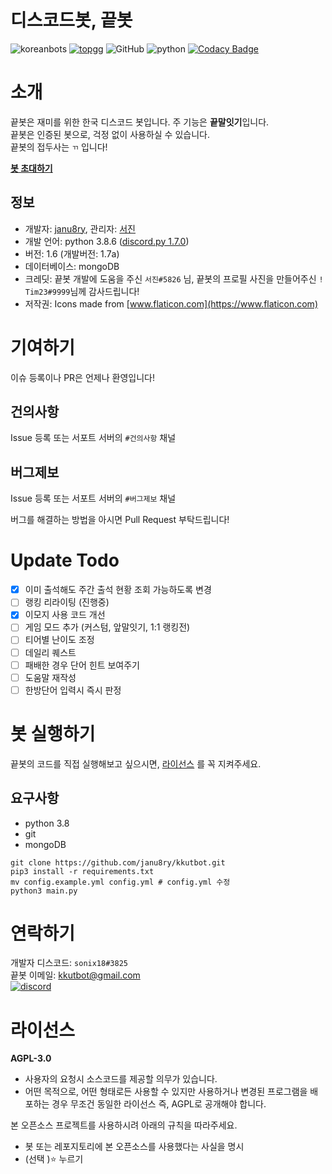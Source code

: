 # 디스코드봇, 끝봇
![koreanbots](https://api.koreanbots.dev/widget/bots/votes/703956235900420226.svg) [![topgg](https://top.gg/api/widget/servers/703956235900420226.svg)](https://top.gg/bot/703956235900420226) ![GitHub](https://img.shields.io/badge/license-AGPL--3.0-brightgreen) ![python](https://img.shields.io/badge/python-3.8-blue) [![Codacy Badge](https://api.codacy.com/project/badge/Grade/f5e1c2e0ce394529b1c57f9c8eccc7aa)](https://app.codacy.com/gh/janu8ry/kkutbot?utm_source=github.com&utm_medium=referral&utm_content=janu8ry/kkutbot&utm_campaign=Badge_Grade_Settings)

# 소개
끝봇은 재미를 위한 한국 디스코드 봇입니다.
주 기능은 **끝말잇기**입니다.   
끝봇은 인증된 봇으로, 걱정 없이 사용하실 수 있습니다.    
끝봇의 접두사는 ``ㄲ`` 입니다!

**[봇 초대하기](https://discord.com/api/oauth2/authorize?client_id=703956235900420226&permissions=126016&scope=bot)**


## 정보
- 개발자: [janu8ry](https://github.com/janu8ry), 관리자: [서진](https://github.com/seojin200403)
- 개발 언어: python 3.8.6 ([discord.py 1.7.0](https://discordpy.readthedocs.io/en/latest/index.html))
- 버전: 1.6 (개발버전: 1.7a)
- 데이터베이스: mongoDB  
- 크레딧: 끝봇 개발에 도움을 주신 ``서진#5826`` 님, 끝봇의 프로필 사진을 만들어주신 ``! Tim23#9999``님께 감사드립니다!
- 저작권: Icons made from [www.flaticon.com](https://www.flaticon.com)


# 기여하기
이슈 등록이나 PR은 언제나 환영입니다!

## 건의사항
Issue 등록 또는 서포트 서버의 `#건의사항` 채널
## 버그제보
Issue 등록 또는 서포트 서버의 `#버그제보` 채널

버그를 해결하는 방법을 아시면 Pull Request 부탁드립니다!

# Update Todo
- [x] 이미 출석해도 주간 출석 현황 조회 가능하도록 변경
- [ ] 랭킹 리라이팅 (진행중)  
- [x] 이모지 사용 코드 개선 
- [ ] 게임 모드 추가 (커스텀, 앞말잇기, 1:1 랭킹전)
- [ ] 티어별 난이도 조정
- [ ] 데일리 퀘스트
- [ ] 패배한 경우 단어 힌트 보여주기
- [ ] 도움말 재작성
- [ ] 한방단어 입력시 즉시 판정

# 봇 실행하기
끝봇의 코드를 직접 실행해보고 싶으시면, [라이선스](https://github.com/janu8ry/kkutbot/blob/master/LICENSE) 를 꼭 지켜주세요.

## 요구사항
- python 3.8
- git
- mongoDB

```shell
git clone https://github.com/janu8ry/kkutbot.git
pip3 install -r requirements.txt
mv config.example.yml config.yml # config.yml 수정
python3 main.py
```

# 연락하기

개발자 디스코드: ``sonix18#3825``    
끝봇 이메일: [kkutbot@gmail.com](mailto:kkutbot@gmail.com)    
[![discord](https://discordapp.com/api/guilds/702761942217130005/embed.png?style=banner2)](https://discord.gg/z8tRzwf)

# 라이선스

**AGPL-3.0**
- 사용자의 요청시 소스코드를 제공할 의무가 있습니다.
- 어떤 목적으로, 어떤 형태로든 사용할 수 있지만 사용하거나 변경된 프로그램을 배포하는 경우 무조건 동일한 라이선스 즉, AGPL로 공개해야 합니다.

본 오픈소스 프로젝트를 사용하시려 아래의 규칙을 따라주세요.
- 봇 또는 레포지토리에 본 오픈소스를 사용했다는 사실을 명시
- (선택 )⭐ 누르기